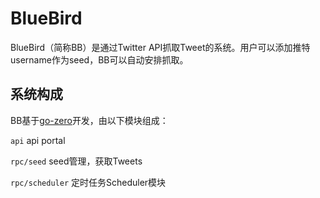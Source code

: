 # BlueBird

BlueBird（简称BB）是通过Twitter API抓取Tweet的系统。用户可以添加推特username作为seed，BB可以自动安排抓取。

## 系统构成

BB基于[go-zero](https://github.com/zeromicro/go-zero)开发，由以下模块组成：

`api` api portal

`rpc/seed` seed管理，获取Tweets

`rpc/scheduler` 定时任务Scheduler模块
